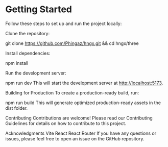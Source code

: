 # Getting Started

Follow these steps to set up and run the project locally:


Clone the repository:

git clone <https://github.com/Phingaz/hngx.git> && cd hngx/three


Install dependencies:

npm install


Run the development server:

npm run dev
This will start the development server at <http://localhost:5173>.

Building for Production
To create a production-ready build, run:

npm run build
This will generate optimized production-ready assets in the dist folder.

Contributing
Contributions are welcome! Please read our Contributing Guidelines for details on how to contribute to this project.

Acknowledgments
Vite
React
React Router
If you have any questions or issues, please feel free to open an issue on the GitHub repository.

